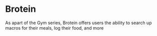 # Brotein
As apart of the Gym series, Brotein offers users the ability to search up macros for their meals, log their food, and more
